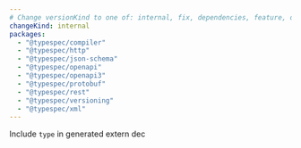 ```yaml
---
# Change versionKind to one of: internal, fix, dependencies, feature, deprecation, breaking
changeKind: internal
packages:
  - "@typespec/compiler"
  - "@typespec/http"
  - "@typespec/json-schema"
  - "@typespec/openapi"
  - "@typespec/openapi3"
  - "@typespec/protobuf"
  - "@typespec/rest"
  - "@typespec/versioning"
  - "@typespec/xml"
---
```


Include `type` in generated extern dec

